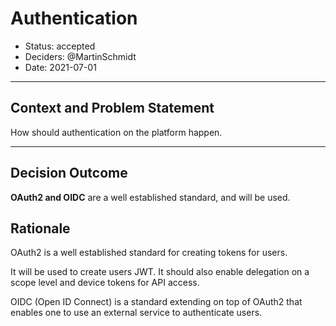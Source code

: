 # Authentication

* Status: accepted
* Deciders: @MartinSchmidt
* Date: 2021-07-01

---

## Context and Problem Statement

How should authentication on the platform happen.

---

## Decision Outcome

**OAuth2 and OIDC** are a well established standard, and will be used.

## Rationale

OAuth2 is a well established standard for creating tokens for users.

It will be used to create users JWT. It should also enable delegation
on a scope level and device tokens for API access.

OIDC (Open ID Connect) is a standard extending on top of OAuth2 that enables
one to use an external service to authenticate users.
